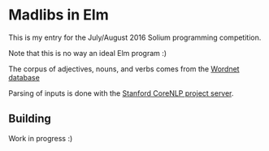 # Madlibs in Elm

This is my entry for the July/August 2016 Solium programming competition.

Note that this is no way an ideal Elm program :)

The corpus of adjectives, nouns, and verbs comes from the [Wordnet database][1]

Parsing of inputs is done with the [Stanford CoreNLP project server][2].

## Building

Work in progress :)

[1]: https://wordnet.princeton.edu/
[2]: http://stanfordnlp.github.io/CoreNLP/corenlp-server.html
